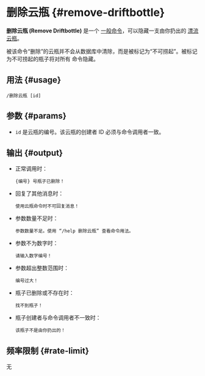 # 删除云瓶 {#remove-driftbottle}

**删除云瓶 (Remove Driftbottle)** 是一个 [一般命令](/general)，可以隐藏一支由你扔出的 [漂流云瓶](/general/driftbottle)。

被该命令“删除”的云瓶并不会从数据库中清除，而是被标记为“不可捞起”。被标记为不可捞起的瓶子将对所有 [](/general/driftbottle) 命令隐藏。

## 用法 {#usage}

```
/删除云瓶 [id]
```

## 参数 {#params}

* `id` 是云瓶的编号。该云瓶的创建者 ID 必须与命令调用者一致。

## 输出 {#output}

* 正常调用时：

  ```
  {编号} 号瓶子已删除！
  ```

* 回复了其他消息时：

  ```
  使用云瓶命令时不可回复消息！
  ```

* 参数数量不足时：

  ```
  参数数量不足。使用 “/help 删除云瓶” 查看命令用法。
  ```

* 参数不为数字时：

  ```
  请输入数字编号！
  ```

* 参数超出整数范围时：

  ```
  编号过大！
  ```

* 瓶子已删除或不存在时：

  ```
  找不到瓶子！
  ```

* 瓶子创建者与命令调用者不一致时：

  ```
  该瓶子不是由你扔出的！
  ```

## 频率限制 {#rate-limit}

无